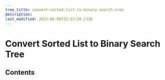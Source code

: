 ```yaml
---
tree_title: convert-sorted-list-to-binary-search-tree
description: 
last_modified: 2022-06-09T21:23:28.2328
---
```


# Convert Sorted List to Binary Search Tree

## Contents
